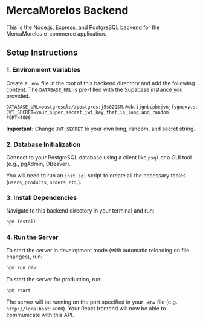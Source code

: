 # MercaMorelos Backend

This is the Node.js, Express, and PostgreSQL backend for the MercaMorelos e-commerce application.

## Setup Instructions

### 1. Environment Variables

Create a `.env` file in the root of this backend directory and add the following content. The `DATABASE_URL` is pre-filled with the Supabase instance you provided.

```
DATABASE_URL=postgresql://postgres:j5s82QSM.@db.ijgnbcpbejvnjfygnexy.supabase.co:5432/postgres
JWT_SECRET=your_super_secret_jwt_key_that_is_long_and_random
PORT=4000
```

**Important:** Change `JWT_SECRET` to your own long, random, and secret string.

### 2. Database Initialization

Connect to your PostgreSQL database using a client like `psql` or a GUI tool (e.g., pgAdmin, DBeaver).

You will need to run an `init.sql` script to create all the necessary tables (`users`, `products`, `orders`, etc.).

### 3. Install Dependencies

Navigate to this backend directory in your terminal and run:

```bash
npm install
```

### 4. Run the Server

To start the server in development mode (with automatic reloading on file changes), run:

```bash
npm run dev
```

To start the server for production, run:

```bash
npm start
```

The server will be running on the port specified in your `.env` file (e.g., `http://localhost:4000`). Your React frontend will now be able to communicate with this API.
